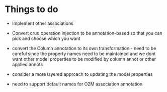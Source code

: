 
# Things to do

* Implement other associations
* Convert crud operation injection to be annotation-based so that you can pick and choose which you want

* convert the Column annotation to its own transformation - need to be careful since the property names need to be maintained
and we dont want other model properties to be modified by column annot or other applied annots
* consider a more layered approach to updating the model properties

* need to support default names for O2M association annotation